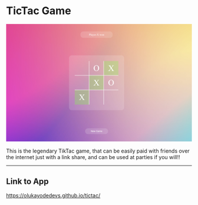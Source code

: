 # TicTac Game
<p align="center">
  <img src="./screenshot.png" width="600" title="Password Generator" alt="Password Generator">
  </p>
This  is the legendary TikTac game, that can be easily paid with friends over the internet just with a link share, and can be used at parties if you will!!

---

## Link to App
https://olukayodedevs.github.io/tictac/
